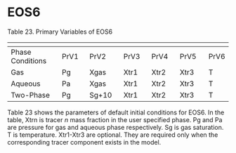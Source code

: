 # EOS6

Table 23. Primary Variables of EOS6

<table data-header-hidden><thead><tr><th width="146"></th><th width="68"></th><th width="86"></th><th width="72"></th><th width="74"></th><th width="78"></th><th></th></tr></thead><tbody><tr><td>Phase Conditions</td><td>PrV1</td><td>PrV2</td><td>PrV3</td><td>PrV4</td><td>PrV5</td><td>PrV6</td></tr><tr><td>Gas</td><td>Pg</td><td>Xgas</td><td>Xtr1</td><td>Xtr2</td><td>Xtr3</td><td>T</td></tr><tr><td>Aqueous</td><td>Pa</td><td>Xgas</td><td>Xtr1</td><td>Xtr2</td><td>Xtr3</td><td>T</td></tr><tr><td>Two-Phase</td><td>Pg</td><td>Sg+10</td><td>Xtr1</td><td>Xtr2</td><td>Xtr3</td><td>T</td></tr></tbody></table>

Table 23 shows the parameters of default initial conditions for EOS6. In the table, Xtrn is tracer _n_ mass fraction in the user specified phase. Pg and Pa are pressure for gas and aqueous phase respectively. Sg is gas saturation. T is temperature. Xtr1-Xtr3 are optional. They are required only when the corresponding tracer component exists in the model.
